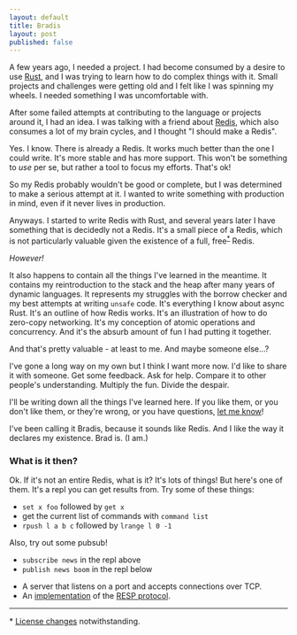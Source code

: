 ```yaml
---
layout: default
title: Bradis
layout: post
published: false
---
```


<script type="module" src="/js/repl.js"></script>

A few years ago, I needed a project. I had become consumed by a desire to use
[Rust][rust], and I was trying to learn how to do complex things with it. Small
projects and challenges were getting old and I felt like I was spinning my
wheels. I needed something I was uncomfortable with.

After some failed attempts at contributing to the language or projects around
it, I had an idea. I was talking with a friend about [Redis][redis], which also
consumes a lot of my brain cycles, and I thought "I should make a Redis".

Yes. I know. There is already a Redis. It works much better than the one I
could write. It's more stable and has more support. This won't be something to
*use* per se, but rather a tool to focus my efforts. That's ok!

So my Redis probably wouldn't be good or complete, but I was determined to make
a serious attempt at it. I wanted to write something with production in mind,
even if it never lives in production.

Anyways. I started to write Redis with Rust, and several years later I have
something that is decidedly not a Redis. It's a small piece of a Redis, which
is not particularly valuable given the existence of a full,
free<sup>[*](#free-ish)</sup> Redis.

*However!*

It also happens to contain all the things I've learned in the meantime. It
contains my reintroduction to the stack and the heap after many years of
dynamic languages. It represents my struggles with the borrow checker and my
best attempts at writing <code>unsafe</code> code. It's everything I know about
async Rust. It's an outline of how Redis works. It's an illustration of how to
do zero-copy networking. It's my conception of atomic operations and
concurrency. And it's the absurb amount of fun I had putting it together.

And that's pretty valuable - at least to me. And maybe someone else…?

I've gone a long way on my own but I think I want more now. I'd like to share
it with someone. Get some feedback. Ask for help. Compare it to other people's
understanding. Multiply the fun. Divide the despair.

I'll be writing down all the things I've learned here. If you like them, or you
don't like them, or they're wrong, or you have questions, <a
href="https://hachyderm.io/@braddunbar" target="_blank">let me know</a>!

I've been calling it Bradis, because it sounds like Redis. And I like the way
it declares my existence. Brad is. (I am.)

### What is it then?

Ok. If it's not an entire Redis, what is it? It's lots of things! But here's
one of them. It's a repl you can get results from. Try some of these things:

* `set x foo` followed by `get x`
* get the current list of commands with `command list`
* `rpush l a b c` followed by `lrange l 0 -1`

<div id="repl-one"></div>

Also, try out some pubsub!

* `subscribe news` in the repl above
* `publish news boom` in the repl below

<div id="repl-two"></div>

* A server that listens on a port and accepts connections over TCP.
* An [implementation][respite] of the [RESP protocol][resp].

<hr>

<a id="free-ish">*</a> [License changes][license] notwithstanding.

[license]: https://redis.io/blog/redis-adopts-dual-source-available-licensing/
[redis]: https://redis.io
[respite]: http://github.com/braddunbar/respite
[resp]: https://redis.io/docs/latest/develop/reference/protocol-spec/
[rust]: https://www.rust-lang.org/

